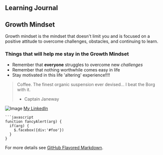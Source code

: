 ## Learning Journal

## Growth Mindset

Growth mindset is the mindset that doesn't limit you and is focused on a positive attitude to overcome challenges, obstacles, and continuing to learn.

### Things that will help me stay in the Growth Mindset

- Remember that **everyone** struggles to overcome new _challenges_
- Remember that nothing worthwhile comes easy in life
- Stay motivated in this life 'altering' experience!!!!

> Coffee. The finest organic suspension ever devised... I beat the Borg with it.
> - Captain Janeway

![Image](https://upload.wikimedia.org/wikipedia/commons/b/b3/Seal_of_the_United_States_Marine_Corps.svg)
[My LinkedIn](www.linkedin.com/in/bryant-davis-165031106)
```
```javascript
function fancyAlert(arg) {
  if(arg) {
    $.facebox({div:'#foo'})
  }
}
```
For more details see [GitHub Flavored Markdown](https://guides.github.com/features/mastering-markdown/).
